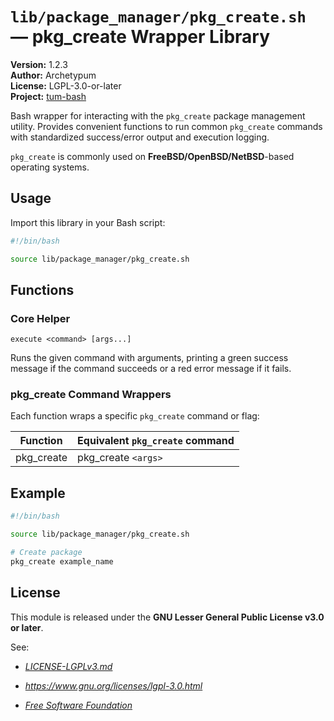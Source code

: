 # `lib/package_manager/pkg_create.sh` — pkg_create Wrapper Library

**Version:** 1.2.3  
**Author:** Archetypum  
**License:** LGPL-3.0-or-later  
**Project:** [tum-bash](https://github.com/Archetypum/tum-bash.git)

Bash wrapper for interacting with the `pkg_create` package management utility. Provides convenient functions to run common `pkg_create` commands with standardized success/error output and execution logging.

`pkg_create` is commonly used on **FreeBSD/OpenBSD/NetBSD**-based operating systems.

## Usage

Import this library in your Bash script:

```bash
#!/bin/bash

source lib/package_manager/pkg_create.sh
```

## Functions

### Core Helper

`execute <command> [args...]`

Runs the given command with arguments, printing a green success message if the command succeeds or a red error message if it fails.

### pkg_create Command Wrappers

Each function wraps a specific `pkg_create` command or flag:

| **Function** | **Equivalent `pkg_create` command** |
|--------------|-------------------------------------|
| pkg_create   | pkg_create `<args>`                 |

## Example

```bash
#!/bin/bash

source lib/package_manager/pkg_create.sh

# Create package
pkg_create example_name
```

## License

This module is released under the **GNU Lesser General Public License v3.0 or later**.

See:

- [_LICENSE-LGPLv3.md_](https://github.com/Archetypum/tum-bash/blob/master/LICENSE-LGPLv3.md)

- _https://www.gnu.org/licenses/lgpl-3.0.html_

- [_Free Software Foundation_](https://www.fsf.org/)
